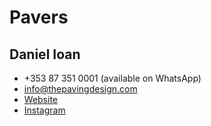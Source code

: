 # Pavers

## Daniel Ioan

- +353 87 351 0001 (available on WhatsApp)
- info@thepavingdesign.com
- [Website](https://www.thepavingdesign.com)
- [Instagram](https://www.instagram.com/paving_design_ltd)